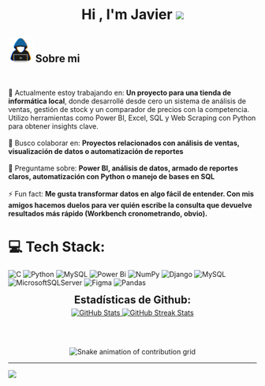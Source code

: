 <h1 align="center"><b>Hi , I'm Javier </b><img src="https://media.giphy.com/media/hvRJCLFzcasrR4ia7z/giphy.gif" width="35"></h1>
<!--  -->
<p align="center">

## <picture><img src = "https://github.com/0xAbdulKhalid/0xAbdulKhalid/raw/main/assets/mdImages/about_me.gif" width = 50px></picture> **Sobre mi**
<br>

🔭 Actualmente estoy trabajando en: **Un proyecto para una tienda de informática local**, donde desarrollé desde cero un sistema de análisis de ventas, gestión de stock y un comparador de precios con la competencia. Utilizo herramientas como Power BI, Excel, SQL y Web Scraping con Python para obtener insights clave.<br> <br>🤝 Busco colaborar en: **Proyectos relacionados con análisis de ventas, visualización de datos o automatización de reportes**<br><br> 💬 Preguntame sobre: **Power BI, análisis de datos, armado de reportes claros, automatización con Python o manejo de bases en SQL**<br><br>⚡ Fun fact: **Me gusta transformar datos en algo fácil de entender. Con mis amigos hacemos duelos para ver quién escribe la consulta que devuelve resultados más rápido (Workbench cronometrando, obvio).**


# 💻 Tech Stack:
![C](https://img.shields.io/badge/c-%2300599C.svg?style=for-the-badge&logo=c&logoColor=white) ![Python](https://img.shields.io/badge/python-3670A0?style=for-the-badge&logo=python&logoColor=ffdd54) ![MySQL](https://img.shields.io/badge/mysql-4479A1.svg?style=for-the-badge&logo=mysql&logoColor=white) ![Power Bi](https://img.shields.io/badge/power_bi-F2C811?style=for-the-badge&logo=powerbi&logoColor=black) ![NumPy](https://img.shields.io/badge/numpy-%23013243.svg?style=for-the-badge&logo=numpy&logoColor=white) ![Django](https://img.shields.io/badge/django-%23092E20.svg?style=for-the-badge&logo=django&logoColor=white) ![MySQL](https://img.shields.io/badge/mysql-4479A1.svg?style=for-the-badge&logo=mysql&logoColor=white) ![MicrosoftSQLServer](https://img.shields.io/badge/Microsoft%20SQL%20Server-CC2927?style=for-the-badge&logo=microsoft%20sql%20server&logoColor=white) ![Figma](https://img.shields.io/badge/figma-%23F24E1E.svg?style=for-the-badge&logo=figma&logoColor=white) ![Pandas](https://img.shields.io/badge/pandas-%23150458.svg?style=for-the-badge&logo=pandas&logoColor=white)



<div align="center">
  <h2 align="center" style="margin: 5px 10px;">Estadísticas de Github:</h2>

  <a href="https://github.com/Dulc1">
    <img src="https://github-readme-stats.vercel.app/api?username=Dulc1&show_icons=true&theme=tokyonight&hide_border=true&locale=es" alt="GitHub Stats">
  </a>

  <a href="https://github.com/Dulc1">
    <img src="https://github-readme-streak-stats.herokuapp.com/?user=Dulc1&theme=material-palenight" alt="GitHub Streak Stats">
  </a>

  <br><br>

  <img 
    src="https://raw.githubusercontent.com/Dulc1/Dulc1/main/resources/img/github-contribution-grid-snake.svg" 
    alt="Snake animation of contribution grid" 
  />
</div>



---
[![](https://visitcount.itsvg.in/api?id=Dulc1&icon=0&color=0)](https://visitcount.itsvg.in)

<!-- Proudly created with GPRM ( https://gprm.itsvg.in ) -->
